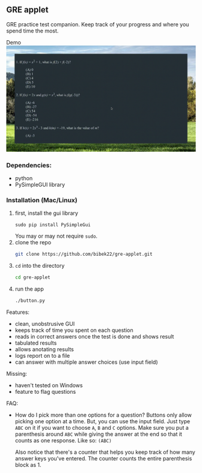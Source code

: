 ## GRE applet

GRE practice test companion. Keep track of your progress and where you spend time the most.

Demo
![demo](./demo.gif "demo")

### Dependencies:
- python
- PySimpleGUI library 

### Installation (Mac/Linux)
1. first, install the gui library
    ```
    sudo pip install PySimpleGui
    ```
    You may or may not require `sudo`.
1. clone the repo
    ```bash
    git clone https://github.com/bibek22/gre-applet.git
    ```
1. `cd` into the directory
    ```bash
    cd gre-applet
    ```
1. run the app
    ```bash
    ./button.py
    ```


Features:
- clean, unobstrusive GUI
- keeps track of time you spent on each question
- reads in correct answers once the test is done and shows result
- tabulated results
- allows anotating results
- logs report on to a file
- can answer with multiple answer choices (use input field)

Missing:
- haven't tested on Windows
- feature to flag questions

FAQ:
- How do I pick more than one options for a question?
    Buttons only allow picking one option at a time. But, you can use the input field.
    Just type `ABC` on it if you want to choose `A`, `B` and `C` options.
    Make sure you put a parenthesis around `ABC` while giving the answer at the end so that it counts as one response.
    Like so: `(ABC)`

    Also notice that there's a counter that helps you keep track of how many answer keys you've entered. The counter counts the entire parenthesis block as 1.
